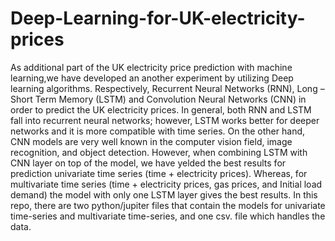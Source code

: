 # Deep-Learning-for-UK-electricity-prices
As additional part of the UK electricity price prediction with machine learning,we have developed an another experiment by utilizing Deep learning algorithms. 
Respectively, Recurrent Neural Networks (RNN), Long – Short Term Memory (LSTM) and Convolution Neural Networks (CNN) in order to predict the UK electricity prices. In general, both RNN and LSTM fall into recurrent neural networks; however, LSTM works better for deeper networks and it is more compatible with time series. On the other hand, CNN models are very well known in the computer vision field, image recognition, and object detection. However, when combining LSTM with CNN layer on top of the model, we have yelded the best results for prediction univariate time series (time + electricity prices). Whereas, for multivariate time series (time + electricity prices, gas prices, and Initial load demand) the model with only one LSTM layer gives the best results. 
In this repo, there are two python/jupiter files that contain the models for univariate time-series and multivariate time-series, and one csv. file which handles the data. 


